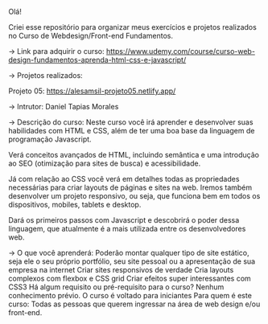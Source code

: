 Olá! 

Criei esse repositório para organizar meus exercícios e projetos realizados no Curso de Webdesign/Front-end Fundamentos.

-> Link para adquirir o curso: https://www.udemy.com/course/curso-web-design-fundamentos-aprenda-html-css-e-javascript/


-> Projetos realizados: 

Projeto 05: https://alesamsil-projeto05.netlify.app/

-> Intrutor: Daniel Tapias Morales

-> Descrição do curso:
Neste curso você irá aprender e desenvolver suas habilidades com HTML e CSS, além de ter uma boa base da linguagem de programação Javascript.

Verá conceitos avançados de HTML, incluindo semântica e uma introdução ao SEO (otimização para sites de busca) e acessibilidade.

Já com relação ao CSS você verá em detalhes todas as propriedades necessárias para criar layouts de páginas e sites na web. Iremos também desenvolver um projeto responsivo, ou seja, que funciona bem em todos os dispositivos, mobiles, tablets e desktop.

Dará os primeiros passos com Javascript e descobrirá o poder dessa linguagem, que atualmente é a mais utilizada entre os desenvolvedores web.

-> O que você aprenderá:
Poderão montar qualquer tipo de site estático, seja ele o seu próprio portfólio, seu site pessoal ou a apresentação de sua empresa na internet
Criar sites responsivos de verdade
Cria layouts complexos com flexbox e CSS grid
Criar efeitos super interessantes com CSS3
Há algum requisito ou pré-requisito para o curso?
Nenhum conhecimento prévio. O curso é voltado para iniciantes
Para quem é este curso:
Todas as pessoas que querem ingressar na área de web design e/ou front-end.